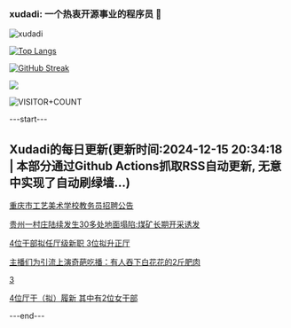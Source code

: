 ### xudadi: 一个热衷开源事业的程序员 👋

![xudadi](https://github-readme-stats-git-masterorgs-github-readme-stats-team.vercel.app/api?username=xudadi)

[![Top Langs](https://github-readme-stats.vercel.app/api/top-langs/?username=xudadi)](https://github.com/anuraghazra/github-readme-stats)

[![GitHub Streak](https://streak-stats.demolab.com?user=xudadi&locale=zh_Hans)](https://git.io/streak-stats)

![](https://raw.githubusercontent.com/xudadi/xudadi/main/assets/github-contribution-grid-snake.svg)

![VISITOR+COUNT](https://komarev.com/ghpvc/?username=xudadi&label=VISITOR+COUNT)


---start---

## Xudadi的每日更新(更新时间:2024-12-15 20:34:18 | 本部分通过Github Actions抓取RSS自动更新, 无意中实现了自动刷绿墙...)

[重庆市工艺美术学校教务员招聘公告](https://www.gongkaoleida.com/article/2230476)

[贵州一村庄陆续发生30多处地面塌陷:煤矿长期开采诱发](https://m.163.com/news/article/JJES6F07055040N3.html)

[4位干部拟任厅级新职 3位拟升正厅](https://m.163.com/news/article/JJEQ47U80530JPVV.html)

[主播们为引流上演奇葩吃播：有人吞下白花花的2斤肥肉](https://m.163.com/news/article/JJA7N7VN0530WJIN.html)

[3](https://m.163.com/touch/news/sub/domestic)

[4位厅干（拟）履新 其中有2位女干部](https://m.163.com/news/article/JJEDA6EN0530JPVV.html)

---end---
